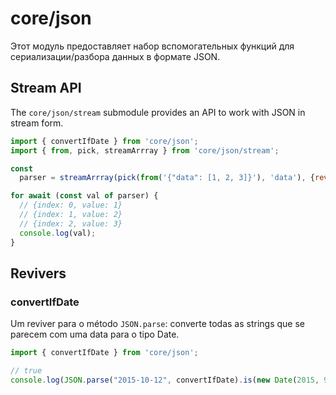 # core/json

Этот модуль предоставляет набор вспомогательных функций для сериализации/разбора данных в формате JSON.

## Stream API

The `core/json/stream` submodule provides an API to work with JSON in stream form.

```js
import { convertIfDate } from 'core/json';
import { from, pick, streamArrray } from 'core/json/stream';

const
  parser = streamArrray(pick(from('{"data": [1, 2, 3]}'), 'data'), {reviver: convertIfDate});

for await (const val of parser) {
  // {index: 0, value: 1}
  // {index: 1, value: 2}
  // {index: 2, value: 3}
  console.log(val);
}
```

## Revivers

### convertIfDate

Um reviver para o método `JSON.parse`: converte todas as strings que se parecem com uma data para o tipo Date.

```js
import { convertIfDate } from 'core/json';

// true
console.log(JSON.parse("2015-10-12", convertIfDate).is(new Date(2015, 9, 12)));
```
